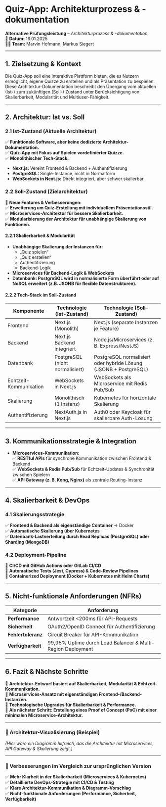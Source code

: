 # Quiz-App: Architekturprozess & -dokumentation
**Alternative Prüfungsleistung** – *Architekturprozess & -dokumentation*<br>
📅 **Datum:** 16.01.2025<br>
👨‍💻 **Team:** Marvin Hofmann, Markus Siegert

---

## 1. Zielsetzung & Kontext
Die Quiz-App soll eine interaktive Plattform bieten, die es Nutzern ermöglicht, eigene Quizze zu erstellen und als Präsentation zu bespielen.
Diese Architektur-Dokumentation beschreibt den Übergang vom aktuellen (Ist-) zum zukünftigen (Soll-) Zustand unter Berücksichtigung von Skalierbarkeit, Modularität und Multiuser-Fähigkeit.

---

## 2. Architektur: Ist vs. Soll

### 2.1 Ist-Zustand (Aktuelle Architektur)
✅ **Funktionale Software, aber keine dedizierte Architektur-Dokumentation.**<br>
✅ **Quiz-App mit Fokus auf Spielen vordefinierter Quizze.**<br>
✅ **Monolithischer Tech-Stack:**
   - **Next.js:** Vereint Frontend & Backend + Authentifizierung
   - **PostgreSQL:** Single-Instance, nicht in Normalform
   - **WebSockets in Next.js:** Direkt integriert, aber schwer skalierbar

### 2.2 Soll-Zustand (Zielarchitektur)
📌 **Neue Features & Verbesserungen:**<br>
✅ **Erweiterung um Quiz-Erstellung mit individuellem Präsentationsstil.**<br>
✅ **Microservices-Architektur für bessere Skalierbarkeit.**<br>
✅ **Modularisierung der Architektur für unabhängige Skalierung von Funktionen.**

#### 2.2.1 Skalierbarkeit & Modularität
- **Unabhängige Skalierung der Instanzen für:**
  - „Quiz spielen“
  - „Quiz erstellen“
  - Authentifizierung
  - Backend-Logik
- **Microservices für Backend-Logik & WebSockets**
- **Datenbank: PostgreSQL wird in normalisierte Form überführt oder auf NoSQL erweitert (z.B. JSONB für flexible Datenstrukturen).**

#### 2.2.2 Tech-Stack im Soll-Zustand
| **Komponente**      | **Technologie (Ist-Zustand)** | **Technologie (Soll-Zustand)** |
|---------------------|----------------------------|----------------------------|
| Frontend           | Next.js (Monolith)         | Next.js (separate Instanzen je Feature) |
| Backend            | Next.js Backend integriert | Node.js/Microservices (z. B. Express/NestJS) |
| Datenbank          | PostgreSQL (nicht normalisiert) | PostgreSQL normalisiert oder hybride Lösung (JSONB + PostgreSQL) |
| Echtzeit-Kommunikation | WebSockets in Next.js | WebSockets als Microservice mit Redis Pub/Sub |
| Skalierung         | Monolithisch (1 Instanz)   | Kubernetes für horizontale Skalierung |
| Authentifizierung  | NextAuth.js in Next.js    | Auth0 oder Keycloak für skalierbare Auth-Lösung |

---

## 3. Kommunikationsstrategie & Integration
- **Microservices-Kommunikation:**<br>
  ✅ **RESTful APIs** für synchrone Kommunikation zwischen Frontend & Backend<br>
  ✅ **WebSockets & Redis Pub/Sub** für Echtzeit-Updates & Synchronität zwischen Spielern<br>
  ✅ **API Gateway (z. B. Kong, Nginx)** als zentrale Routing-Instanz

---

## 4. Skalierbarkeit & DevOps

### 4.1 Skalierungsstrategie
✅ **Frontend & Backend als eigenständige Container** → Docker<br>
✅ **Automatische Skalierung über Kubernetes**<br>
✅ **Datenbank-Lastverteilung durch Read Replicas (PostgreSQL) oder Sharding (MongoDB)**

### 4.2 Deployment-Pipeline
📌 **CI/CD mit GitHub Actions oder GitLab CI/CD**<br>
📌 **Automatische Tests (Jest, Cypress) & Code-Review Pipelines**<br>
📌 **Containerized Deployment (Docker + Kubernetes mit Helm Charts)**

---

## 5. Nicht-funktionale Anforderungen (NFRs)
| **Kategorie**       | **Anforderung** |
|---------------------|----------------|
| **Performance**    | Antwortzeit <200ms für API-Requests |
| **Sicherheit**     | OAuth2/OpenID Connect für Authentifizierung |
| **Fehlertoleranz** | Circuit Breaker für API-Kommunikation |
| **Verfügbarkeit**  | 99,95% Uptime durch Load Balancer & Multi-Region Deployment |

---

## 6. Fazit & Nächste Schritte
🔹 **Architektur-Entwurf basiert auf Skalierbarkeit, Modularität & Echtzeit-Kommunikation.**<br>
🔹 **Microservices-Ansatz mit eigenständigen Frontend-/Backend-Instanzen.**<br>
🔹 **Technologische Upgrades für Skalierbarkeit & Performance.**<br>
🔹 **Als nächster Schritt: Erstellung eines Proof of Concept (PoC) mit einer minimalen Microservice-Architektur.**

---

### 📌 Architektur-Visualisierung (Beispiel)
*(Hier wäre ein Diagramm hilfreich, das die Architektur mit Microservices, API Gateway & Skalierung zeigt.)*

---

### 🚀 Verbesserungen im Vergleich zur ursprünglichen Version
✅ **Mehr Klarheit in der Skalierbarkeit (Microservices & Kubernetes)**<br>
✅ **Detaillierte DevOps-Strategie mit CI/CD & Testing**<br>
✅ **Klare Architektur-Kommunikation & Diagramm-Vorschlag**<br>
✅ **Nicht-funktionale Anforderungen (Performance, Sicherheit, Verfügbarkeit)**
